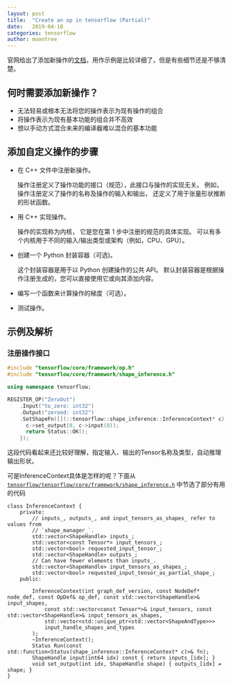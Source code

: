 ```yaml
---
layout: post
title:  "Create an op in tensorflow (Partial)"
date:   2019-04-18
categories: tensorflow
author: moontree
---
```


官网给出了添加新操作的[文档](https://www.tensorflow.org/guide/extend/op)，用作示例是比较详细了，但是有些细节还是不够清楚。

## 何时需要添加新操作？
- 无法轻易或根本无法将您的操作表示为现有操作的组合
- 将操作表示为现有基本功能的组合并不高效
- 想以手动方式混合未来的编译器难以混合的基本功能

## 添加自定义操作的步骤
- 在 C++ 文件中注册新操作。

    操作注册定义了操作功能的接口（规范），此接口与操作的实现无关。
    例如，操作注册定义了操作的名称及操作的输入和输出，
    还定义了用于张量形状推断的形状函数。
- 用 C++ 实现操作。

    操作的实现称为内核，
    它是您在第 1 步中注册的规范的具体实现。
    可以有多个内核用于不同的输入/输出类型或架构（例如，CPU、GPU）。
- 创建一个 Python 封装容器（可选)。

    这个封装容器是用于以 Python 创建操作的公共 API。
    默认封装容器是根据操作注册生成的，您可以直接使用它或向其添加内容。

- 编写一个函数来计算操作的梯度（可选）。
- 测试操作。

## 示例及解析

### 注册操作接口
``` c++
#include "tensorflow/core/framework/op.h"
#include "tensorflow/core/framework/shape_inference.h"

using namespace tensorflow;

REGISTER_OP("ZeroOut")
    .Input("to_zero: int32")
    .Output("zeroed: int32")
    .SetShapeFn([](::tensorflow::shape_inference::InferenceContext* c) {
      c->set_output(0, c->input(0));
      return Status::OK();
    });
```

这段代码看起来还比较好理解，指定输入、输出的Tensor名称及类型，自动推理输出形状。

可是InferenceContext具体是怎样的呢？下面从[`tensorflow/tensorflow/core/framework/shape_inference.h`](https://github.com/tensorflow/tensorflow/blob/9fd7cf0547e2f93502c50088879ba30e4e53ad2c/tensorflow/core/framework/shape_inference.h)
中节选了部分有用的代码

```
class InferenceContext {
    private:
        // inputs_, outputs_, and input_tensors_as_shapes_ refer to values from
        // `shape_manager_`.
        std::vector<ShapeHandle> inputs_;
        std::vector<const Tensor*> input_tensors_;
        std::vector<bool> requested_input_tensor_;
        std::vector<ShapeHandle> outputs_;
        // Can have fewer elements than inputs_.
        std::vector<ShapeHandle> input_tensors_as_shapes_;
        std::vector<bool> requested_input_tensor_as_partial_shape_;
    public:

        InferenceContext(int graph_def_version, const NodeDef* node_def, const OpDef& op_def, const std::vector<ShapeHandle>& input_shapes,
            const std::vector<const Tensor*>& input_tensors, const std::vector<ShapeHandle>& input_tensors_as_shapes,
            std::vector<std::unique_ptr<std::vector<ShapeAndType>>>
            input_handle_shapes_and_types
        );
        ~InferenceContext();
        Status Run(const std::function<Status(shape_inference::InferenceContext* c)>& fn);
        ShapeHandle input(int64 idx) const { return inputs_[idx]; }
        void set_output(int idx, ShapeHandle shape) { outputs_[idx] = shape; }
}
```
